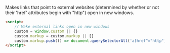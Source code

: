 Makes links that point to external websites (determined by whether or not their 'href' attributes begin with "http") open in new windows.

```html
<script>
	// Make external links open in new windows
	custom = window.custom || {}
	custom.markup = custom.markup || []
	custom.markup.push(() => document.querySelectorAll('a[href^="http"]').forEach(element => element.target = "_blank"))
</script>
```